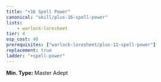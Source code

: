 ```yaml
---
title: "+16 Spell Power"
canonical: "skill/plus-16-spell-power"
lists:
    - warlock-loresheet
tier: 4
osp_cost: 40
prerequisites: ["warlock-loresheet/plus-12-spell-power"]
replacement: true
ladder: "+spell-power"
---
```

**Min. Type:** Master Adept